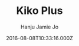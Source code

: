 ---
title: Kiko Plus
github: https://github.com/AWEEKJ/Kiko-plus
demo: https://aweekj.github.io/Kiko-plus
author: Hanju Jamie Jo
ssg:
  - Jekyll
cms:
  - No Cms
date: 2016-08-08T10:33:16.000Z
github_branch: master
description: '[DEPRECATED!!!] Please redirect to the new and easier version, kiko-now==>'
stale: true
---